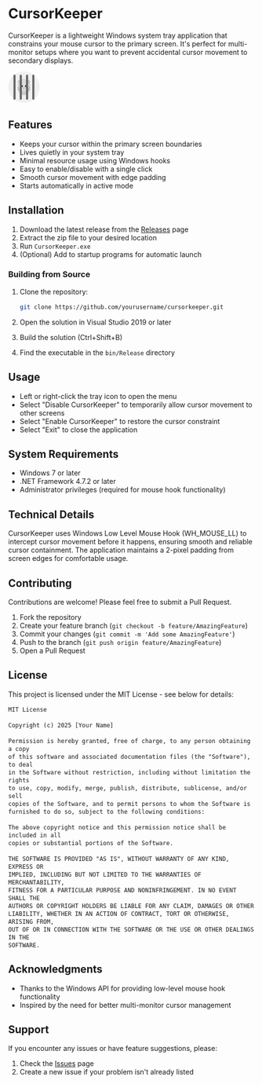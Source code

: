 # CursorKeeper

CursorKeeper is a lightweight Windows system tray application that constrains your mouse cursor to the primary screen. It's perfect for multi-monitor setups where you want to prevent accidental cursor movement to secondary displays.

![CursorKeeper Tray Icon](screenshots/tray-icon.png)

## Features

- Keeps your cursor within the primary screen boundaries
- Lives quietly in your system tray
- Minimal resource usage using Windows hooks
- Easy to enable/disable with a single click
- Smooth cursor movement with edge padding
- Starts automatically in active mode

## Installation

1. Download the latest release from the [Releases](https://github.com/yourusername/cursorkeeper/releases) page
2. Extract the zip file to your desired location
3. Run `CursorKeeper.exe`
4. (Optional) Add to startup programs for automatic launch

### Building from Source

1. Clone the repository:
   ```bash
   git clone https://github.com/yourusername/cursorkeeper.git
   ```

2. Open the solution in Visual Studio 2019 or later
3. Build the solution (Ctrl+Shift+B)
4. Find the executable in the `bin/Release` directory

## Usage

- Left or right-click the tray icon to open the menu
- Select "Disable CursorKeeper" to temporarily allow cursor movement to other screens
- Select "Enable CursorKeeper" to restore the cursor constraint
- Select "Exit" to close the application

## System Requirements

- Windows 7 or later
- .NET Framework 4.7.2 or later
- Administrator privileges (required for mouse hook functionality)

## Technical Details

CursorKeeper uses Windows Low Level Mouse Hook (WH_MOUSE_LL) to intercept cursor movement before it happens, ensuring smooth and reliable cursor containment. The application maintains a 2-pixel padding from screen edges for comfortable usage.

## Contributing

Contributions are welcome! Please feel free to submit a Pull Request.

1. Fork the repository
2. Create your feature branch (`git checkout -b feature/AmazingFeature`)
3. Commit your changes (`git commit -m 'Add some AmazingFeature'`)
4. Push to the branch (`git push origin feature/AmazingFeature`)
5. Open a Pull Request

## License

This project is licensed under the MIT License - see below for details:

```
MIT License

Copyright (c) 2025 [Your Name]

Permission is hereby granted, free of charge, to any person obtaining a copy
of this software and associated documentation files (the "Software"), to deal
in the Software without restriction, including without limitation the rights
to use, copy, modify, merge, publish, distribute, sublicense, and/or sell
copies of the Software, and to permit persons to whom the Software is
furnished to do so, subject to the following conditions:

The above copyright notice and this permission notice shall be included in all
copies or substantial portions of the Software.

THE SOFTWARE IS PROVIDED "AS IS", WITHOUT WARRANTY OF ANY KIND, EXPRESS OR
IMPLIED, INCLUDING BUT NOT LIMITED TO THE WARRANTIES OF MERCHANTABILITY,
FITNESS FOR A PARTICULAR PURPOSE AND NONINFRINGEMENT. IN NO EVENT SHALL THE
AUTHORS OR COPYRIGHT HOLDERS BE LIABLE FOR ANY CLAIM, DAMAGES OR OTHER
LIABILITY, WHETHER IN AN ACTION OF CONTRACT, TORT OR OTHERWISE, ARISING FROM,
OUT OF OR IN CONNECTION WITH THE SOFTWARE OR THE USE OR OTHER DEALINGS IN THE
SOFTWARE.
```

## Acknowledgments

- Thanks to the Windows API for providing low-level mouse hook functionality
- Inspired by the need for better multi-monitor cursor management

## Support

If you encounter any issues or have feature suggestions, please:
1. Check the [Issues](https://github.com/yourusername/cursorkeeper/issues) page
2. Create a new issue if your problem isn't already listed
